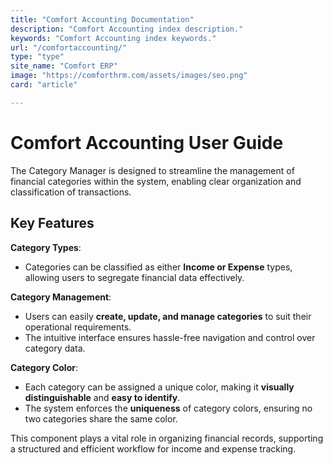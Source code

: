 ```yaml
---
title: "Comfort Accounting Documentation"
description: "Comfort Accounting index description."
keywords: "Comfort Accounting index keywords."
url: "/comfortaccounting/"
type: "type"
site_name: "Comfort ERP"
image: "https://comforthrm.com/assets/images/seo.png"
card: "article"

---
```


# Comfort Accounting User Guide

The Category Manager is designed to streamline the management of financial categories within the system, enabling clear organization and classification of transactions.

## Key Features ##

**Category Types**:
+ Categories can be classified as either **Income or Expense** types, allowing users to segregate financial data effectively.

**Category Management**:
+ Users can easily **create, update, and manage categories** to suit their operational requirements.
+ The intuitive interface ensures hassle-free navigation and control over category data.

**Category Color**:
+ Each category can be assigned a unique color, making it **visually distinguishable** and **easy to identify**.
+ The system enforces the **uniqueness** of category colors, ensuring no two categories share the same color.

This component plays a vital role in organizing financial records, supporting a structured and efficient workflow for income and expense tracking.